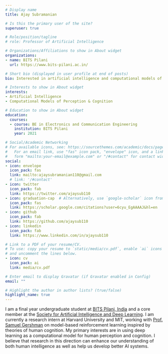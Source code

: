 ```yaml
---
# Display name
title: Ajay Subramanian

# Is this the primary user of the site?
superuser: true

# Role/position/tagline
# role: Professor of Artificial Intelligence

# Organizations/Affiliations to show in About widget
organizations:
- name: BITS Pilani
  url: https://www.bits-pilani.ac.in/

# Short bio (displayed in user profile at end of posts)
bio: Interested in artificial intelligence and computational models of human perception and cognition.

# Interests to show in About widget
interests:
- Artificial Intelligence
- Computational Models of Perception & Cognition

# Education to show in About widget
education:
  courses:
  - course: BE in Electronics and Communication Engineering
    institution: BITS Pilani
    year: 2021

# Social/Academic Networking
# For available icons, see: https://sourcethemes.com/academic/docs/page-builder/#icons
#   For an email link, use "fas" icon pack, "envelope" icon, and a link in the
#   form "mailto:your-email@example.com" or "/#contact" for contact widget.
social:
- icon: envelope
  icon_pack: fas
  link: mailto:ajaysubramanian110@gmail.com
  # link: '/#contact'
- icon: twitter
  icon_pack: fab
  link: https://twitter.com/ajaysub110
- icon: graduation-cap  # Alternatively, use `google-scholar` icon from `ai` icon pack
  icon_pack: fas
  link: https://scholar.google.com/citations?user=6cyu_EgAAAAJ&hl=en
- icon: github
  icon_pack: fab
  link: https://github.com/ajaysub110
- icon: linkedin
  icon_pack: fab
  link: https://www.linkedin.com/in/ajaysub110

# Link to a PDF of your resume/CV.
# To use: copy your resume to `static/media/cv.pdf`, enable `ai` icons in `params.toml`, 
# and uncomment the lines below.
- icon: cv
  icon_pack: ai
  link: media/cv.pdf

# Enter email to display Gravatar (if Gravatar enabled in Config)
email: ""

# Highlight the author in author lists? (true/false)
highlight_name: true
---
```


I am a final year undergraduate student at [BITS Pilani, India](https://www.bits-pilani.ac.in/) and a core member at the [Society for Artificial Intelligence and Deep Learning](https://www.saidl.in/). I am currently a research intern at Harvard University and MIT, working with [Prof. Samuel Gershman](https://gershmanlab.com/) on model-based reinforcement learning inspired by theories of human cognition. My primary interests are in using deep learning as a computational model for human perception and cognition. I believe that research in this direction can enhance our understanding of both human intelligence as well as help us develop better AI systems.
